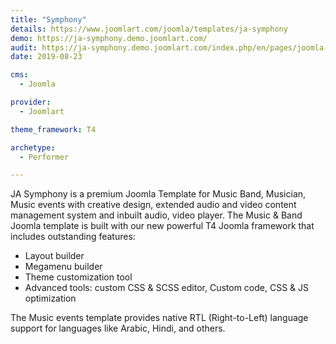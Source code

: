 ```yaml
---
title: "Symphony"
details: https://www.joomlart.com/joomla/templates/ja-symphony
demo: https://ja-symphony.demo.joomlart.com/
audit: https://ja-symphony.demo.joomlart.com/index.php/en/pages/joomla-content/category-blog
date: 2019-08-23

cms: 
  - Joomla

provider:
  - Joomlart

theme_framework: T4

archetype:
  - Performer

---
```


JA Symphony is a premium Joomla Template for Music Band, Musician, Music events with creative design, extended audio and video content management system and inbuilt audio, video player. The Music & Band Joomla template is built with our new powerful T4 Joomla framework that includes outstanding features:

* Layout builder
* Megamenu builder
* Theme customization tool
* Advanced tools: custom CSS & SCSS editor, Custom code, CSS & JS optimization

The Music events template provides native RTL (Right-to-Left) language support for languages like Arabic, Hindi, and others.